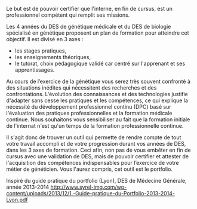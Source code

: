 Le but est de pouvoir certifier que l'interne, en fin de cursus, est un professionnel compétent qui remplit ses missions. 

Les 4 années du DES de génétique médicale et du DES de biologie spécialisé en génétique proposent un plan de formation pour atteindre cet objectif. Il est divisé en 3 axes :
- les stages pratiques,
- les enseignements théoriques,
- le tutorat, choix pédagogique validé car centré sur l'apprenant et ses apprentissages.

Au cours de l’exercice de la génétique vous serez très souvent confronté à des situations inédites qui nécessitent des recherches et des confrontations.
L'évolution des connaissances et des technologies justifie d'adapter sans cesse les pratiques et les compétences, ce qui explique la nécessité du développement professionnel continu (DPC) basé sur l'évaluation des pratiques professionnelles et la formation médicale continue. Nous souhaitons vous sensibiliser au fait que la formation initiale de l'internat n'est qu'un temps de la formation professionnelle continue.

Il s'agit donc de trouver un outil qui permette de rendre compte de tout votre travail accompli et de votre progression durant vos années de DES, dans les 3 axes de formation. Ceci afin, non pas de vous embêter en fin de cursus avec une validation de DES, mais de pouvoir certifier et attester de l'acquisition des compétences indispensables pour l’exercice de votre métier de généticien. Vous l'aurez compris, cet outil est le portfolio.

Inspiré du guide pratique du portfolio (Lyon), DES de Médecine Générale, année 2013-2014
http://www.syrel-img.com/wp-content/uploads/2013/12/1.-Guide-pratique-du-Portfolio-2013-2014-Lyon.pdf
